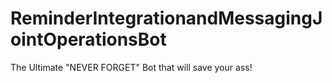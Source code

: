 # ReminderIntegrationandMessagingJointOperationsBot
The Ultimate "NEVER FORGET" Bot that will save your ass!
